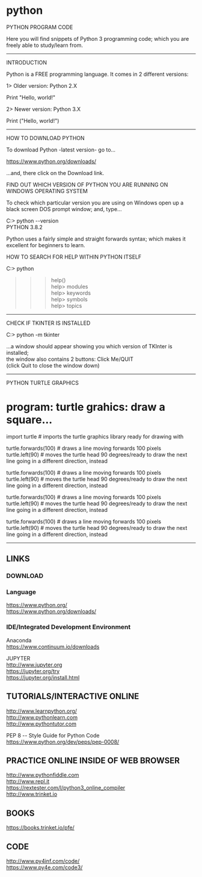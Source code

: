 # python

PYTHON PROGRAM CODE

Here you will find snippets of Python 3 programming code; which you are freely able to study/learn from.

-----

INTRODUCTION

Python is a FREE programming language. It comes in 2 different versions:

1> Older version: Python 2.X

Print "Hello, world!"

2> Newer version: Python 3.X

Print ("Hello, world!")

-----

HOW TO DOWNLOAD PYTHON

To download Python -latest version- go to...

https://www.python.org/downloads/

...and, there click on the Download link.

FIND OUT WHICH VERSION OF PYTHON YOU ARE RUNNING ON WINDOWS OPERATING SYSTEM 

To check which particular version you are using on Windows open up a black screen DOS prompt window; and, type...

C:\> python --version  
PYTHON 3.8.2

Python uses a fairly simple and straight forwards syntax; which makes it excellent for beginners to learn.

HOW TO SEARCH FOR HELP WITHIN PYTHON ITSELF

C:\> python  
>>> help()  
help> modules  
help> keywords  
help> symbols  
help> topics  

-----

CHECK IF TKINTER IS INSTALLED

C:\> python -m tkinter  

...a window should appear showing you which version of TKInter is installed;   
the window also contains 2 buttons: Click Me/QUIT  
(click Quit to close the window down)

-----

PYTHON TURTLE GRAPHICS

# program: turtle grahics: draw a square...

import turtle  # imports the turtle graphics library ready for drawing with

turtle.forwards(100) # draws a line moving forwards 100 pixels  
turtle.left(90)      # moves the turtle head 90 degrees/ready to draw the next line going in a different direction, instead

turtle.forwards(100) # draws a line moving forwards 100 pixels  
turtle.left(90)      # moves the turtle head 90 degrees/ready to draw the next line going in a different direction, instead

turtle.forwards(100) # draws a line moving forwards 100 pixels  
turtle.left(90)      # moves the turtle head 90 degrees/ready to draw the next line going in a different direction, instead

turtle.forwards(100) # draws a line moving forwards 100 pixels  
turtle.left(90)      # moves the turtle head 90 degrees/ready to draw the next line going in a different direction, instead

-----

## LINKS

### DOWNLOAD  

### Language

https://www.python.org/  
https://www.python.org/downloads/

### IDE/Integrated Development Environment

Anaconda   
https://www.continuum.io/downloads  

JUPYTER  
http://www.jupyter.org  
https://jupyter.org/try  
https://jupyter.org/install.html    

## TUTORIALS/INTERACTIVE ONLINE  

http://www.learnpython.org/   
http://www.pythonlearn.com  
http://www.pythontutor.com  

PEP 8 -- Style Guide for Python Code  
https://www.python.org/dev/peps/pep-0008/   


## PRACTICE ONLINE INSIDE OF WEB BROWSER

http://www.pythonfiddle.com      
http://www.repl.it  
https://rextester.com/l/python3_online_compiler      
http://www.trinket.io    

## BOOKS

https://books.trinket.io/pfe/

## CODE

http://www.py4inf.com/code/  
https://www.py4e.com/code3/  

